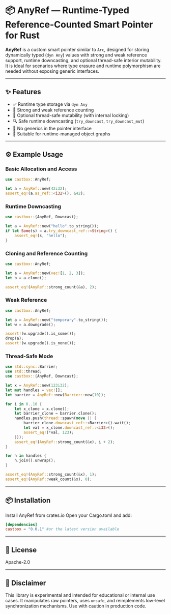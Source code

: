 
# 📦 AnyRef — Runtime-Typed Reference-Counted Smart Pointer for Rust

**AnyRef** is a custom smart pointer similar to `Arc`, designed for storing dynamically typed (`dyn Any`) values with strong and weak reference support, runtime downcasting, and optional thread-safe interior mutability.  
It is ideal for scenarios where type erasure and runtime polymorphism are needed without exposing generic interfaces.

---

## ✨ Features

- ✅ Runtime type storage via `dyn Any`
- 🔁 Strong and weak reference counting
- 🔐 Optional thread-safe mutability (with internal locking)
- 🔍 Safe runtime downcasting (`try_downcast`, `try_downcast_mut`)
- 🚫 No generics in the pointer interface
- 🧠 Suitable for runtime-managed object graphs

---

## ⚙️ Example Usage

### Basic Allocation and Access

```rust
use castbox::AnyRef;

let a = AnyRef::new(42i32);
assert_eq!(a.as_ref::<i32>(), &42);
```

### Runtime Downcasting

```rust
use castbox::{AnyRef, Downcast};

let a = AnyRef::new("hello".to_string());
if let Some(s) = a.try_downcast_ref::<String>() {
    assert_eq!(s, "hello");
}
```

### Cloning and Reference Counting

```rust
use castbox::AnyRef;

let a = AnyRef::new(vec![1, 2, 3]);
let b = a.clone();

assert_eq!(AnyRef::strong_count(&a), 2);
```

### Weak Reference

```rust
use castbox::AnyRef;

let a = AnyRef::new("temporary".to_string());
let w = a.downgrade();

assert!(w.upgrade().is_some());
drop(a);
assert!(w.upgrade().is_none());
```

### Thread-Safe Mode

```rust
use std::sync::Barrier;
use std::thread;
use castbox::{AnyRef, Downcast};

let x = AnyRef::new(123i32);
let mut handles = vec![];
let barrier = AnyRef::new(Barrier::new(10));

for i in 0..10 {
    let x_clone = x.clone();
    let barrier_clone = barrier.clone();
    handles.push(thread::spawn(move || {
        barrier_clone.downcast_ref::<Barrier>().wait();
        let val = x_clone.downcast_ref::<i32>();
        assert_eq!(*val, 123);
    }));
    assert_eq!(AnyRef::strong_count(&x), i + 2);
}

for h in handles {
    h.join().unwrap();
}

assert_eq!(AnyRef::strong_count(&x), 1);
assert_eq!(AnyRef::weak_count(&x), 0);
```

---

## 📦 Installation

Install AnyRef from crates.io
Open your Cargo.toml and add:

```toml
[dependencies]
castbox = "0.0.1" #or the latest version available 
```
---

## 📄 License

Apache-2.0

---

## 🔬 Disclaimer

This library is experimental and intended for educational or internal use cases. It manipulates raw pointers, uses `unsafe`, and reimplements low-level synchronization mechanisms. Use with caution in production code.
